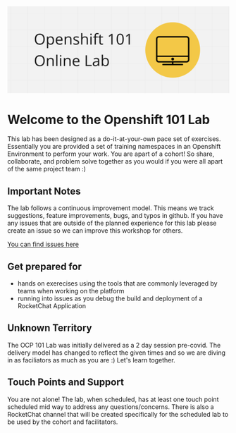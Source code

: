 ![Logo](./logo.png)

# Welcome to the Openshift 101 Lab

This lab has been designed as a do-it-at-your-own pace set of exercises. Essentially you are provided a set of training namespaces in an Openshift Environment to perform your work. You are apart of a cohort! So share, collaborate, and problem solve together as you would if you were all apart of the same project team :) 

## Important Notes

The lab follows a continuous improvement model. This means we track suggestions, feature improvements, bugs, and typos in github. If you have any issues that are outside of the planned experience for this lab please create an issue so we can improve this workshop for others. 

[You can find issues here](https://github.com/BCDevOps/devops-platform-workshops/issues/new?template=101-lab-issue.md&title=101+Lab+Questions%2FBugs)



## Get prepared for

- hands on exerecises using the tools that are commonly leveraged by teams when working on the platform
- running into issues as you debug the build and deployment of a RocketChat Application

## Unknown Territory

The OCP 101 Lab was initially delivered as a 2 day session pre-covid. The delivery model has changed to reflect the given times and so we are diving in as faciliators as much as you are :) Let's learn together. 

## Touch Points and Support

You are not alone! The lab, when scheduled, has at least one touch point scheduled mid way to address any questions/concerns. There is also a RocketChat channel that will be created specifically for the scheduled lab to be used by the cohort and facilitators. 


